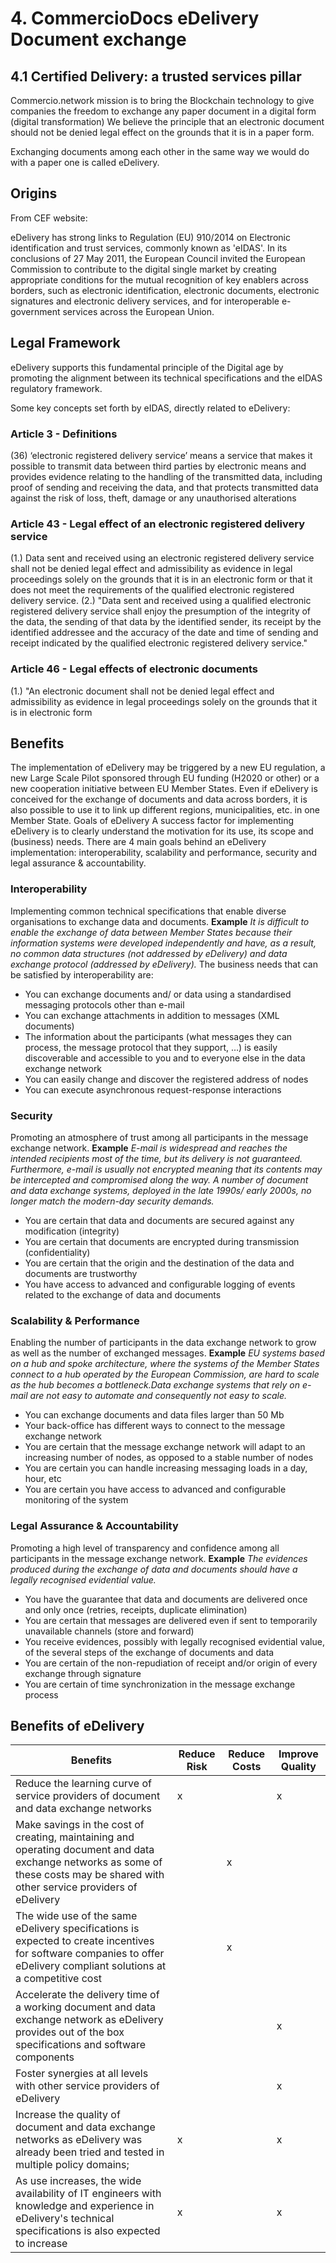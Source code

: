 # 4. CommercioDocs eDelivery Document exchange

## 4.1 Certified Delivery: a trusted services pillar


Commercio.network mission is to bring the Blockchain technology to give companies the freedom to exchange any paper document in a digital form (digital transformation) We believe the principle that an electronic document should not be denied legal effect on the grounds that it is in a paper form.

Exchanging documents among each other in the same way we would do with a paper one is called eDelivery.


## Origins

From CEF website:

eDelivery has strong links to Regulation (EU) 910/2014 on Electronic identification and trust services, commonly known as 'eIDAS'.
In its conclusions of 27 May 2011, the European Council invited the European Commission to contribute to the digital single market by creating appropriate conditions for the mutual recognition of key enablers across borders, such as electronic identification, electronic documents, electronic signatures and electronic delivery services, and for interoperable e-government services across the European Union.

## Legal Framework

eDelivery supports this fundamental principle of the Digital age by promoting the alignment between its technical specifications and the eIDAS regulatory framework. 


Some key concepts set forth by eIDAS, directly related to eDelivery:
### Article 3 - Definitions
(36) ‘electronic registered delivery service’ means a service that makes it possible to transmit data between third parties by electronic means and provides evidence relating to the handling of the transmitted data, including proof of sending and receiving the data, and that protects transmitted data against the risk of loss, theft, damage or any unauthorised alterations
### Article 43 - Legal effect of an electronic registered delivery service
(1.) Data sent and received using an electronic registered delivery service shall not be denied legal effect and admissibility as evidence in legal proceedings solely on the grounds that it is in an electronic form or that it does not meet the requirements of the qualified electronic registered delivery service.
(2.)  "Data sent and received using a qualified electronic registered delivery service shall enjoy the presumption of the integrity of the data, the sending of that data by the identified sender, its receipt by the identified addressee and the accuracy of the date and time of sending and receipt indicated by the qualified electronic registered delivery service."
### Article 46 - Legal effects of electronic documents
(1.) "An electronic document shall not be denied legal effect and admissibility as evidence in legal proceedings solely on the grounds that it is in electronic form

## Benefits

The implementation of eDelivery may be triggered by a new EU regulation, a new Large Scale Pilot sponsored through EU funding (H2020 or other) or a new cooperation initiative between EU Member States.
Even if eDelivery is conceived for the exchange of documents and data across borders, it is also possible to use it to link up different regions, municipalities, etc. in one Member State.
Goals of eDelivery
A success factor for implementing eDelivery is to clearly understand the motivation for its use, its scope and (business) needs. There are 4 main goals behind an eDelivery implementation: interoperability, scalability and performance, security and legal assurance & accountability.


### Interoperability 
Implementing common technical specifications that enable diverse organisations to exchange data and documents.
**Example**  _It is difficult to enable the exchange of data between Member States because their information systems were developed independently and have, as a result, no common data structures (not addressed by eDelivery) and data exchange protocol (addressed by eDelivery)._
The business needs that can be satisfied by interoperability are:
* You can exchange documents and/ or data using a standardised messaging protocols other than e-mail
* You can exchange attachments in addition to messages (XML documents)
* The information about the participants (what messages they can process, the message protocol that they support, …) is easily discoverable and accessible to you and to everyone else in the data exchange network
* You can easily change and discover the registered address of nodes
* You can execute asynchronous request-response interactions
### Security 
Promoting an atmosphere of trust among all participants in the message exchange network.
**Example**  _E-mail is widespread and reaches the intended recipients most of the time, but its delivery is not guaranteed. Furthermore, e-mail is usually not encrypted meaning that its contents may be intercepted and compromised along the way. A number of document and data exchange systems, deployed in the late 1990s/ early 2000s, no longer match the modern-day security demands._
* You are certain that data and documents are secured against any modification (integrity)
* You are certain that documents are encrypted during transmission (confidentiality)
* You are certain that the origin and the destination of the data and documents are trustworthy
* You have access to advanced and configurable logging of events related to the exchange of data and documents
###  Scalability & Performance
Enabling the number of participants in the data exchange network to grow as well as the number of exchanged messages.
**Example**  _EU systems based on a hub and spoke architecture, where the systems  of the Member States connect to a hub operated by the European Commission, are hard to scale as the hub becomes a bottleneck.Data exchange systems that rely on e-mail  are not easy to automate and consequently not easy to scale._
* You can exchange documents and data files larger than 50 Mb 
* Your back-office has different ways to connect to the message exchange network
* You are certain that the message exchange network will adapt to an increasing number of nodes, as opposed to a stable number of nodes
* You are certain you can handle increasing messaging loads in a day, hour, etc
* You are certain you have access to advanced and configurable monitoring of the system
### Legal Assurance & Accountability
Promoting a high level of transparency and confidence among all participants in the message exchange network.
**Example**  _The evidences produced during the exchange of data and documents should have a legally recognised evidential value._
* You have the guarantee that data and documents are delivered once and only once (retries, receipts, duplicate elimination)
* You are certain that messages are delivered even if sent to temporarily unavailable channels (store and forward)
* You receive evidences, possibly with legally recognised evidential value, of the several steps of the exchange of documents and data
* You are certain of the non-repudiation of receipt and/or origin of every exchange through signature
* You are certain of time synchronization in the message exchange process


## Benefits of eDelivery

| Benefits | Reduce Risk | Reduce Costs | Improve Quality |
| ------ | ------ | ------ | ------ |
|Reduce the learning curve of service providers of document and data exchange networks | x | | x |
|Make savings in the cost of creating, maintaining and operating document and data exchange networks as some of these costs may be shared with other service providers of eDelivery | | x |  |
|The wide use of the same eDelivery specifications is expected to create incentives for software companies to offer eDelivery compliant solutions at a competitive cost | | x |  |
|Accelerate the delivery time of a working document and data exchange network as eDelivery provides out of the box specifications and software components | | | x |
|Foster synergies at all levels with other service providers of eDelivery | | | x |
|Increase the quality of document and data exchange networks as eDelivery was already been tried and tested in multiple policy domains; | x | | x |
|As use increases, the wide availability of IT engineers with knowledge and experience in eDelivery's technical specifications is also expected to increase | x | | x |